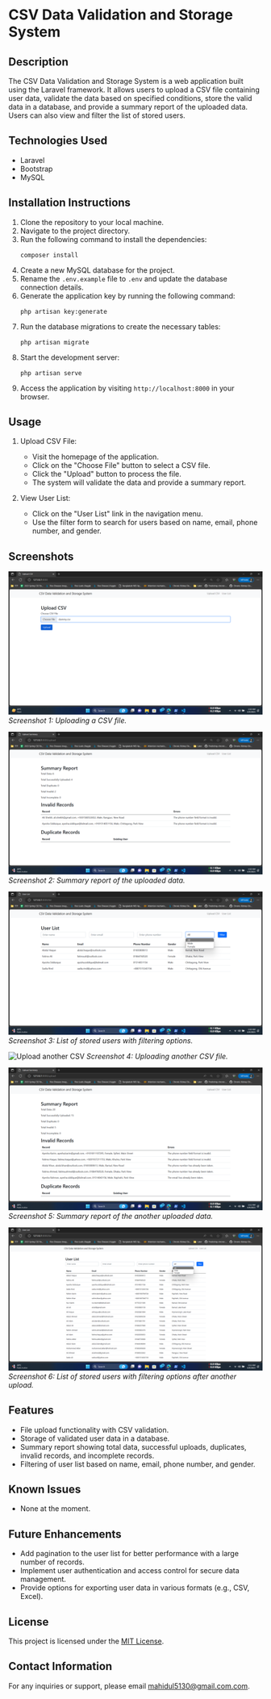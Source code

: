 # CSV Data Validation and Storage System

## Description
The CSV Data Validation and Storage System is a web application built using the Laravel framework. It allows users to upload a CSV file containing user data, validate the data based on specified conditions, store the valid data in a database, and provide a summary report of the uploaded data. Users can also view and filter the list of stored users.

## Technologies Used
- Laravel
- Bootstrap
- MySQL

## Installation Instructions
1. Clone the repository to your local machine.
2. Navigate to the project directory.
3. Run the following command to install the dependencies:
   ```
   composer install
   ```
4. Create a new MySQL database for the project.
5. Rename the `.env.example` file to `.env` and update the database connection details.
6. Generate the application key by running the following command:
   ```
   php artisan key:generate
   ```
7. Run the database migrations to create the necessary tables:
   ```
   php artisan migrate
   ```
8. Start the development server:
   ```
   php artisan serve
   ```
9. Access the application by visiting `http://localhost:8000` in your browser.

## Usage
1. Upload CSV File:
   - Visit the homepage of the application.
   - Click on the "Choose File" button to select a CSV file.
   - Click the "Upload" button to process the file.
   - The system will validate the data and provide a summary report.

2. View User List:
   - Click on the "User List" link in the navigation menu.
   - Use the filter form to search for users based on name, email, phone number, and gender.

## Screenshots
![Upload CSV](screenshots/upload.png)
*Screenshot 1: Uploading a CSV file.*

![Summary Report](screenshots/summary.png)
*Screenshot 2: Summary report of the uploaded data.*

![User List](screenshots/userlist.png)
*Screenshot 3: List of stored users with filtering options.*

![Upload another CSV](screenshots/upload_another.png)
*Screenshot 4: Uploading another CSV file.*

![Another Summary Report](screenshots/summary_another.png)
*Screenshot 5: Summary report of the another uploaded data.*

![User List After Another Upload](screenshots/userlist_after_another_upload.png)
*Screenshot 6: List of stored users with filtering options after another upload.*

## Features
- File upload functionality with CSV validation.
- Storage of validated user data in a database.
- Summary report showing total data, successful uploads, duplicates, invalid records, and incomplete records.
- Filtering of user list based on name, email, phone number, and gender.

## Known Issues
- None at the moment.

## Future Enhancements
- Add pagination to the user list for better performance with a large number of records.
- Implement user authentication and access control for secure data management.
- Provide options for exporting user data in various formats (e.g., CSV, Excel).

## License
This project is licensed under the [MIT License](LICENSE).

## Contact Information
For any inquiries or support, please email [mahidul5130@gmail.com.com](mailto:mahidul5130@gmail.com.com).
